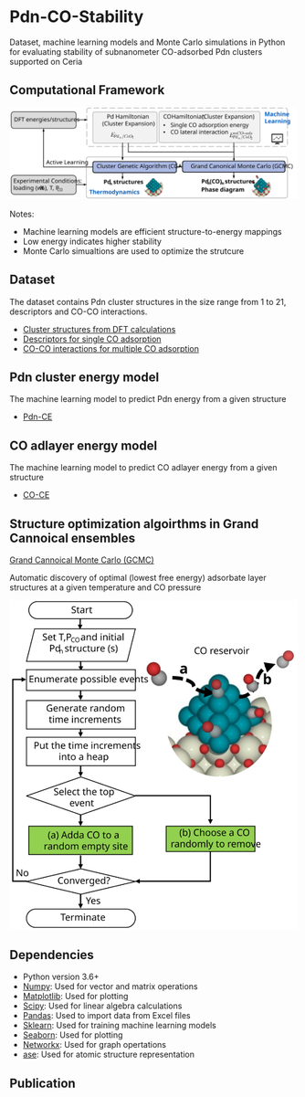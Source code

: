 # Pdn-CO-Stability
 Dataset, machine learning models and Monte Carlo simulations in Python for evaluating stability of subnanometer CO-adsorbed Pdn clusters supported on Ceria


## Computational Framework 
![framework](docs/framework.svg)

Notes:
- Machine learning models are efficient structure-to-energy mappings
- Low energy indicates higher stability 
- Monte Carlo simualtions are used to optimize the strutcure 


## Dataset 
The dataset contains Pdn cluster structures in the size range from 1 to 21, descriptors and CO-CO interactions.
- [Cluster structures from DFT calculations](/dataset/DFT_structures)
- [Descriptors for single CO adsorption](/dataset/descriptors)
- [CO-CO interactions for multiple CO adsorption](/dataset/interactions)


## Pdn cluster energy model 
The machine learning model to predict Pdn energy from a given structure
- [Pdn-CE](/Pdn-CE)


## CO adlayer energy model 
The machine learning model to predict CO adlayer energy from a given structure
- [CO-CE](/CO-CE)


## Structure optimization algoirthms in Grand Cannoical ensembles 
[Grand Cannoical Monte Carlo (GCMC)](/GCMC)

Automatic discovery of optimal (lowest free energy) adsorbate layer structures at a given temperature and CO pressure 

![Operators](/GCMC/GCMC_flowchart.svg)


## Dependencies 
- Python version 3.6+
- [Numpy](https://numpy.org/): Used for vector and matrix operations
- [Matplotlib](https://matplotlib.org/): Used for plotting
- [Scipy](https://www.scipy.org/): Used for linear algebra calculations
- [Pandas](https://pandas.pydata.org/): Used to import data from Excel files
- [Sklearn](https://scikit-learn.org/stable/): Used for training machine learning models
- [Seaborn](https://seaborn.pydata.org/): Used for plotting
- [Networkx](https://networkx.github.io/): Used for graph opertations
- [ase](https://wiki.fysik.dtu.dk/ase/index.html): Used for atomic structure representation


## Publication

